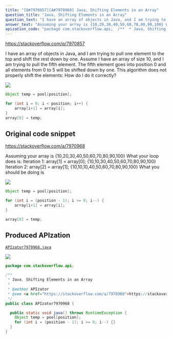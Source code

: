 ```yaml
---
title: "[Q#7970857][A#7970968] Java, Shifting Elements in an Array"
question_title: "Java, Shifting Elements in an Array"
question_text: "I have an array of objects in Java, and I am trying to pull one element to the top and shift the rest down by one. Assume I have an array of size 10, and I am trying to pull the fifth element. The fifth element goes into position 0 and all elements from 0 to 5 will be shifted down by one. This algorithm does not properly shift the elements: How do I do it correctly?"
answer_text: "Assuming your array is {10,20,30,40,50,60,70,80,90,100} What your loop does is: Iteration 1: array[1] = array[0]; {10,10,30,40,50,60,70,80,90,100} Iteration 2: array[2] = array[1]; {10,10,10,40,50,60,70,80,90,100} What you should be doing is"
apization_code: "package com.stackoverflow.api;  /**  * Java, Shifting Elements in an Array  *  * @author APIzator  * @see <a href=\"https://stackoverflow.com/a/7970968\">https://stackoverflow.com/a/7970968</a>  */ public class APIzator7970968 {    public static void java() throws RuntimeException {     Object temp = pool[position];     for (int i = (position - 1); i >= 0; i--) {}   } }"
---
```


https://stackoverflow.com/q/7970857

I have an array of objects in Java, and I am trying to pull one element to the top and shift the rest down by one.
Assume I have an array of size 10, and I am trying to pull the fifth element. The fifth element goes into position 0 and all elements from 0 to 5 will be shifted down by one.
This algorithm does not properly shift the elements:
How do I do it correctly?


<div class="code-logo"><img src="/stackoverflow.png" /></div>

```java
Object temp = pool[position];

for (int i = 0; i < position; i++) {                
    array[i+1] = array[i];
}
array[0] = temp;
```


## Original code snippet

https://stackoverflow.com/a/7970968

Assuming your array is {10,20,30,40,50,60,70,80,90,100}
What your loop does is:
Iteration 1: array[1] = array[0]; {10,10,30,40,50,60,70,80,90,100}
Iteration 2: array[2] = array[1]; {10,10,10,40,50,60,70,80,90,100}
What you should be doing is

<div class="code-logo"><img src="/stackoverflow.png" /></div>

```java
Object temp = pool[position];

for (int i = (position - 1); i >= 0; i--) {                
    array[i+1] = array[i];
}

array[0] = temp;
```

## Produced APIzation

[`APIzator7970968.java`](https://github.com/pasqualesalza/apization-temp-data/raw/master/search/APIzator7970968.java)

<div class="code-logo"><img src="/apizator.png" /></div>

```java
package com.stackoverflow.api;

/**
 * Java, Shifting Elements in an Array
 *
 * @author APIzator
 * @see <a href="https://stackoverflow.com/a/7970968">https://stackoverflow.com/a/7970968</a>
 */
public class APIzator7970968 {

  public static void java() throws RuntimeException {
    Object temp = pool[position];
    for (int i = (position - 1); i >= 0; i--) {}
  }
}

```
